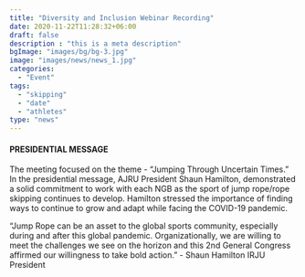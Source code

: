 ```yaml
---
title: "Diversity and Inclusion Webinar Recording"
date: 2020-11-22T11:28:32+06:00
draft: false
description : "this is a meta description"
bgImage: "images/bg/bg-3.jpg"
image: "images/news/news_1.jpg"
categories: 
  - "Event"
tags:
  - "skipping"
  - "date"
  - "athletes"
type: "news"
---
```



#### PRESIDENTIAL MESSAGE  

The meeting focused on the theme - “Jumping Through Uncertain Times.” In the presidential message, AJRU President Shaun Hamilton, demonstrated a solid commitment to work with each NGB as the sport of jump rope/rope skipping continues to develop. Hamilton stressed the importance of finding ways to continue to grow and adapt while facing the COVID-19 pandemic.  

“Jump Rope can be an asset to the global sports community, especially during and after this global pandemic. Organizationally, we are willing to meet the challenges we see on the horizon and this 2nd General Congress affirmed our willingness to take bold action.” - Shaun Hamilton IRJU President  

